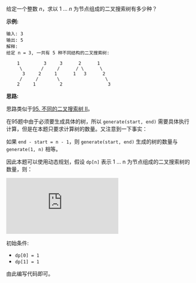 给定一个整数 *n*，求以 1 ... *n* 为节点组成的二叉搜索树有多少种？

**示例:**

```
输入: 3
输出: 5
解释:
给定 n = 3, 一共有 5 种不同结构的二叉搜索树:

    1         3     3      2      1
     \       /     /      / \      \
      3     2     1      1   3      2
     /     /       \                 \
    2     1         2                 3
```

**思路:**

思路类似于[95. 不同的二叉搜索树 II](https://github.com/Tarocch1/leetcode/tree/master/problems/0051%20-%200100/095.%20%E4%B8%8D%E5%90%8C%E7%9A%84%E4%BA%8C%E5%8F%89%E6%90%9C%E7%B4%A2%E6%A0%91%20II)。

在95题中由于必须要生成具体的树，所以 `generate(start, end)` 需要具体执行计算，但是在本题只要求计算树的数量。又注意到一下事实：

如果 `end - start = n - 1`，则 `generate(start, end)` 生成的树的数量与 `generate(1, n)` 相等。

因此本题可以使用动态规划，假设 `dp[n]` 表示 1 ... n 为节点组成的二叉搜索树的数量，则：

![](https://latex.codecogs.com/gif.latex?%5CLARGE%20dp%5Bn%5D%3D%5Csum_%7Bi%3D1%7D%5E%7Bn%7Ddp%5Bi-1%5Ddp%5Bn-i%5D)

初始条件:

- `dp[0] = 1`
- `dp[1] = 1`

由此编写代码即可。
